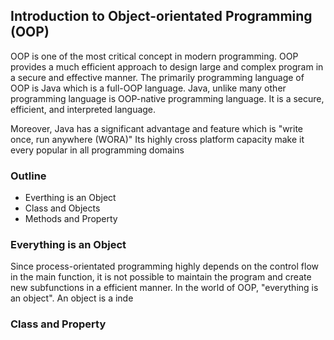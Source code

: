 ## Introduction to Object-orientated Programming (OOP)
OOP is one of the most critical concept in modern programming. OOP provides a much efficient approach to design large and complex program in a secure and effective manner. The primarily programming language of OOP is Java which is a full-OOP language. Java, unlike many other programming language is OOP-native programming language. It is a secure, efficient, and interpreted language. 

Moreover, Java has a significant advantage and feature which is "write once, run anywhere (WORA)" Its highly cross platform capacity make it every popular in all programming domains

### Outline
- Everthing is an Object
- Class and Objects
- Methods and Property

### Everything is an Object
Since process-orientated programming highly depends on the control flow in the main function, it is not possible to maintain the  program and create new subfunctions in a efficient manner. In the world of OOP, "everything is an object". An object is a inde



### Class and Property